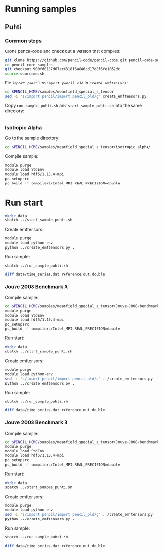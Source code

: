 # Running samples

## Puhti

### Common steps

Clone pencil-code and check out a version that compiles:
```sh
git clone https://github.com/pencil-code/pencil-code.git pencil-code-samples
cd pencil-code-samples
git checkout 900fd0187d67ecd318f6a846cd17d8f6fe1052dc
source sourceme.sh
```

Fix `import pencil` to `import pencil_old` in `create_emftensors`:
```sh
cd $PENCIL_HOME/samples/meanfield_special_e_tensor
sed -i 's/import pencil/import pencil_old/g' create_emftensors.py
```

Copy `run_sample_puhti.sh` and `start_sample_puhti.sh` into the same directory:
```sh
```

### Isotropic Alpha

Go to the sample directory:
```sh
cd $PENCIL_HOME/samples/meanfield_special_e_tensor/isotropic_alpha/
```

Compile sample:
```sh
module purge
module load StdEnv
module load hdf5/1.10.4-mpi 
pc_setupsrc
pc_build -f compilers/Intel_MPI REAL_PRECISION=double
```

# Run start
```sh
mkdir data
sbatch ../start_sample_puhti.sh
```

Create emftensors:
```sh
module purge
module load python-env
python ../create_emftensors.py .
```

Run sample:

```sh
sbatch ../run_sample_puhti.sh

diff data/time_series.dat reference.out.double
```

### Jouve 2008 Benchmark A

Compile sample:
```sh
cd $PENCIL_HOME/samples/meanfield_special_e_tensor/Jouve-2008-benchmarkA
module purge
module load StdEnv
module load hdf5/1.10.4-mpi 
pc_setupsrc
pc_build -f compilers/Intel_MPI REAL_PRECISION=double
```

Run start:
```sh
mkdir data
sbatch ../start_sample_puhti.sh
```

Create emftensors:
```sh
module purge
module load python-env
sed -i 's/import pencil/import pencil_old/g' ../create_emftensors.py
python ../create_emftensors.py .
```

Run sample:
```sh
sbatch ../run_sample_puhti.sh

diff data/time_series.dat reference.out.double
```
### Jouve 2008 Benchmark B

Compile sample:
```sh
cd $PENCIL_HOME/samples/meanfield_special_e_tensor/Jouve-2008-benchmarkB
module purge
module load StdEnv
module load hdf5/1.10.4-mpi 
pc_setupsrc
pc_build -f compilers/Intel_MPI REAL_PRECISION=double
```

Run start:
```sh
mkdir data
sbatch ../start_sample_puhti.sh
```

Create emftensors:
```sh
module purge
module load python-env
sed -i 's/import pencil/import pencil_old/g' ../create_emftensors.py
python ../create_emftensors.py .
```

Run sample:
```sh
sbatch ../run_sample_puhti.sh

diff data/time_series.dat reference.out.double
```
